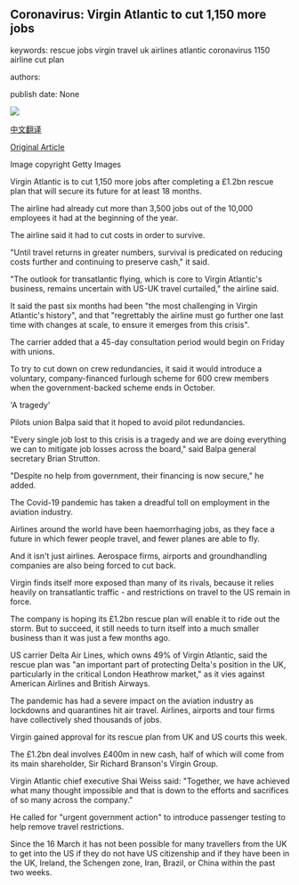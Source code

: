## Coronavirus: Virgin Atlantic to cut 1,150 more jobs

keywords: rescue jobs virgin travel uk airlines atlantic coronavirus 1150 airline cut plan

authors: 

publish date: None

![](https://ichef.bbci.co.uk/news/1024/branded_news/745D/production/_114098792_virginatlantic.jpg)

[中文翻译](Coronavirus%3A%20Virgin%20Atlantic%20to%20cut%201%2C150%20more%20jobs_zh.md)

[Original Article](https://www.bbc.com/news/business-54027229)

Image copyright Getty Images

Virgin Atlantic is to cut 1,150 more jobs after completing a £1.2bn rescue plan that will secure its future for at least 18 months.

The airline had already cut more than 3,500 jobs out of the 10,000 employees it had at the beginning of the year.

The airline said it had to cut costs in order to survive.

"Until travel returns in greater numbers, survival is predicated on reducing costs further and continuing to preserve cash," it said.

"The outlook for transatlantic flying, which is core to Virgin Atlantic's business, remains uncertain with US-UK travel curtailed," the airline said.

It said the past six months had been "the most challenging in Virgin Atlantic's history", and that "regrettably the airline must go further one last time with changes at scale, to ensure it emerges from this crisis".

The carrier added that a 45-day consultation period would begin on Friday with unions.

To try to cut down on crew redundancies, it said it would introduce a voluntary, company-financed furlough scheme for 600 crew members when the government-backed scheme ends in October.

'A tragedy'

Pilots union Balpa said that it hoped to avoid pilot redundancies.

"Every single job lost to this crisis is a tragedy and we are doing everything we can to mitigate job losses across the board," said Balpa general secretary Brian Strutton.

"Despite no help from government, their financing is now secure," he added.

The Covid-19 pandemic has taken a dreadful toll on employment in the aviation industry.

Airlines around the world have been haemorrhaging jobs, as they face a future in which fewer people travel, and fewer planes are able to fly.

And it isn't just airlines. Aerospace firms, airports and groundhandling companies are also being forced to cut back.

Virgin finds itself more exposed than many of its rivals, because it relies heavily on transatlantic traffic - and restrictions on travel to the US remain in force.

The company is hoping its £1.2bn rescue plan will enable it to ride out the storm. But to succeed, it still needs to turn itself into a much smaller business than it was just a few months ago.

US carrier Delta Air Lines, which owns 49% of Virgin Atlantic, said the rescue plan was "an important part of protecting Delta's position in the UK, particularly in the critical London Heathrow market," as it vies against American Airlines and British Airways.

The pandemic has had a severe impact on the aviation industry as lockdowns and quarantines hit air travel. Airlines, airports and tour firms have collectively shed thousands of jobs.

Virgin gained approval for its rescue plan from UK and US courts this week.

The £1.2bn deal involves £400m in new cash, half of which will come from its main shareholder, Sir Richard Branson's Virgin Group.

Virgin Atlantic chief executive Shai Weiss said: "Together, we have achieved what many thought impossible and that is down to the efforts and sacrifices of so many across the company."

He called for "urgent government action" to introduce passenger testing to help remove travel restrictions.

Since the 16 March it has not been possible for many travellers from the UK to get into the US if they do not have US citizenship and if they have been in the UK, Ireland, the Schengen zone, Iran, Brazil, or China within the past two weeks.